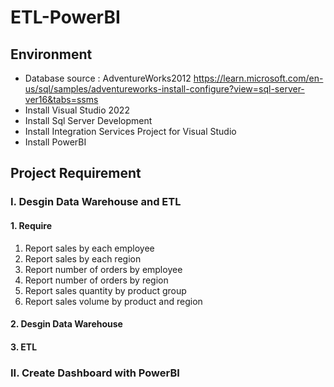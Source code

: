# ETL-PowerBI

## Environment

* Database source : AdventureWorks2012 https://learn.microsoft.com/en-us/sql/samples/adventureworks-install-configure?view=sql-server-ver16&tabs=ssms
* Install Visual Studio 2022
* Install Sql Server Development
* Install Integration Services Project for Visual Studio
* Install PowerBI

## Project Requirement

### I. Desgin Data Warehouse and ETL

#### 1. Require
1. Report sales by each employee
2. Report sales by each region
3. Report number of orders by employee
4. Report number of orders by region
5. Report sales quantity by product group
6. Report sales volume by product and region

#### 2. Desgin Data Warehouse

#### 3. ETL

### II.	Create Dashboard with PowerBI